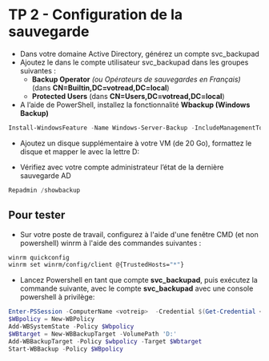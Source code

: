 # TP 2 - Configuration de la sauvegarde

* Dans votre domaine Active Directory, générez un compte svc_backupad
* Ajoutez le dans le compte utilisateur svc_backupad dans les groupes suivantes :
  * **Backup Operator** *(ou Opérateurs de sauvegardes en Français)* (dans **CN=Builtin,DC=votread,DC=local**) 
  * **Protected Users** (dans **CN=Users,DC=votread,DC=local**)
* A l’aide de PowerShell, installez la fonctionnalité **Wbackup (Windows Backup)**

```powershell
Install-WindowsFeature -Name Windows-Server-Backup -IncludeManagementTools
```

* Ajoutez un disque supplémentaire à votre VM (de 20 Go), formattez le disque et mapper le avec la lettre D:

* Vérifiez avec votre compte administrateur l’état de la dernière sauvegarde AD
```powershell
Repadmin /showbackup
```
## Pour tester

* Sur votre poste de travail, configurez à l'aide d'une fenêtre CMD (et non powershell) winrm à l'aide des commandes suivantes :
 ```bash
winrm quickconfig
winrm set winrm/config/client @{TrustedHosts="*"}
```

* Lancez Powershell en tant que compte **svc_backupad**, puis exécutez la commande suivante, avec le compte **svc_backupad** avec une console powershell à privilège:
```powershell
Enter-PSSession -ComputerName <votreip>  -Credential $(Get-Credential <domain>\svc_backupad)
$WBpolicy = New-WBPolicy
Add-WBSystemState -Policy $Wbpolicy
$WBtarget = New-WBBackupTarget -VolumePath 'D:'
Add-WBBackupTarget -Policy $wbpolicy -Target $Wbtarget
Start-WBBackup -Policy $WBpolicy
```
